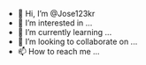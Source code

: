 - 👋 Hi, I’m @Jose123kr
- 👀 I’m interested in ...
- 🌱 I’m currently learning ...
- 💞️ I’m looking to collaborate on ...
- 📫 How to reach me ...

<!---
Jose123kr/Jose123kr is a ✨ special ✨ repository because its `README.md` (this file) appears on your GitHub profile.
You can click the Preview link to take a look at your changes.
--->
